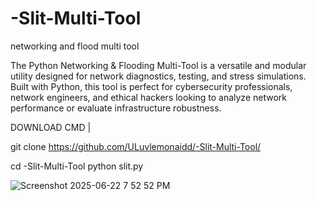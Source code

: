 # -Slit-Multi-Tool
networking and flood multi tool

The Python Networking & Flooding Multi-Tool is a versatile and modular utility designed for network diagnostics, testing, and stress simulations. Built with Python, this tool is perfect for cybersecurity professionals, network engineers, and ethical hackers looking to analyze network performance or evaluate infrastructure robustness.

DOWNLOAD CMD |
             
git clone https://github.com/ULuvlemonaidd/-Slit-Multi-Tool/

cd -Slit-Multi-Tool
python slit.py

![Screenshot 2025-06-22 7 52 52 PM](https://github.com/user-attachments/assets/4c289e52-f670-471d-8d0e-90bc3ac67cf5)
